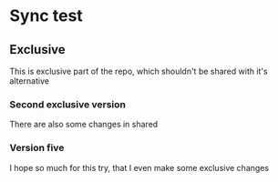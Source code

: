 # Sync test

## Exclusive

This is exclusive part of the repo, which shouldn't be shared with it's alternative

### Second exclusive version

There are also some changes in shared

### Version five

I hope so much for this try, that I even make some exclusive changes
